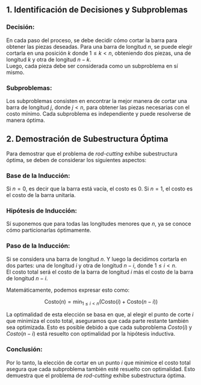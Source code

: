 ## 1. Identificación de Decisiones y Subproblemas

### **Decisión:**  
En cada paso del proceso, se debe decidir cómo cortar la barra para obtener 
las piezas deseadas. Para una barra de longitud $n$, se 
puede elegir cortarla en una posición $k$ donde $1 \leq k < n$, 
obteniendo dos piezas, una de longitud  $k$ y otra de longitud $n - k$.  
Luego, cada pieza debe ser considerada como un subproblema en sí mismo.

### **Subproblemas:**  
Los subproblemas consisten en encontrar la mejor manera de cortar una barra 
de longitud $j$, donde $j < n$, para obtener las piezas necesarias 
con el costo mínimo. Cada subproblema es independiente y puede resolverse de 
manera óptima.

## 2. Demostración de Subestructura Óptima

Para demostrar que el problema de *rod-cutting* exhibe subestructura óptima, se deben de considerar los siguientes aspectos:

### **Base de la Inducción:**  
Si $n = 0$, es decir que la barra está vacía, el costo es 0. Si $n = 1$, el costo es el 
costo de la barra unitaria.

### **Hipótesis de Inducción:**  
Sí suponemos que para todas las longitudes menores que $n$, ya se conoce 
cómo particionarlas óptimamente.

### **Paso de la Inducción:**  
Si se considera una barra de longitud $n$. Y luego la decidimos cortarla en dos partes: 
una de longitud $i$ y otra de longitud $n - i$, donde $1 \leq i < n$.  
El costo total será el costo de la barra de longitud $i$ más el costo 
de la barra de longitud $n - i$.

Matemáticamente, podemos expresar esto como:

$$
\text{Costo}(n) = \min_{1 \leq i < n} \left( \text{Costo}(i) + \text{Costo}(n - i) \right)
$$

La optimalidad de esta elección se basa en que, al elegir el punto de corte 
$i$ que minimiza el costo total, aseguramos que cada parte restante también sea optimizada.
Esto es posible debido a que cada subproblema ${Costo}(i)$ y ${Costo}(n - i)$ está resuelto con optimalidad por la hipótesis inductiva.

### **Conclusión:**  
Por lo tanto, la elección de cortar en un punto $i$ que minimice 
el costo total asegura que cada subproblema también esté resuelto 
con optimalidad. Esto demuestra que el problema de *rod-cutting* exhibe 
subestructura óptima.

